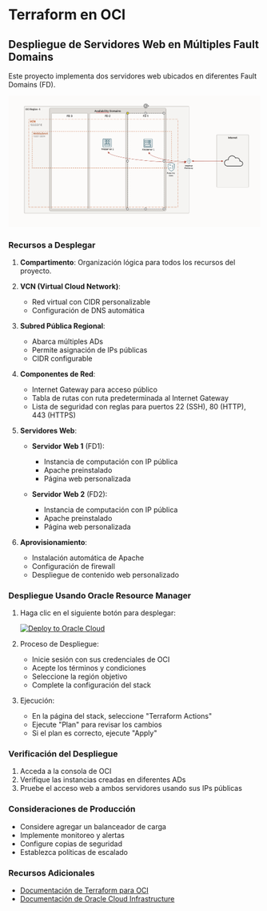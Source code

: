 # Terraform en OCI

## Despliegue de Servidores Web en Múltiples Fault Domains

Este proyecto implementa dos servidores web ubicados en diferentes Fault Domains (FD).

![](Dos_Servidores_FD.png)

### Recursos a Desplegar

1. **Compartimento**: Organización lógica para todos los recursos del proyecto.
2. **VCN (Virtual Cloud Network)**:
   - Red virtual con CIDR personalizable
   - Configuración de DNS automática
   
3. **Subred Pública Regional**:
   - Abarca múltiples ADs
   - Permite asignación de IPs públicas
   - CIDR configurable

4. **Componentes de Red**:
   - Internet Gateway para acceso público
   - Tabla de rutas con ruta predeterminada al Internet Gateway
   - Lista de seguridad con reglas para puertos 22 (SSH), 80 (HTTP), 443 (HTTPS)

5. **Servidores Web**:
   - **Servidor Web 1** (FD1):
     - Instancia de computación con IP pública
     - Apache preinstalado
     - Página web personalizada
   
   - **Servidor Web 2** (FD2):
     - Instancia de computación con IP pública
     - Apache preinstalado
     - Página web personalizada

6. **Aprovisionamiento**:
   - Instalación automática de Apache
   - Configuración de firewall
   - Despliegue de contenido web personalizado

### Despliegue Usando Oracle Resource Manager

1. Haga clic en el siguiente botón para desplegar:

    [![Deploy to Oracle Cloud](https://oci-resourcemanager-plugin.plugins.oci.oraclecloud.com/latest/deploy-to-oracle-cloud.svg)](https://cloud.oracle.com/resourcemanager/stacks/create?region=home&zipUrl=https://github.com/nuevo-repo/produccion_tf_oci_course/releases/latest/download/LESSON2_second_webserver_in_other_AD.zip)

2. Proceso de Despliegue:
   - Inicie sesión con sus credenciales de OCI
   - Acepte los términos y condiciones
   - Seleccione la región objetivo
   - Complete la configuración del stack

3. Ejecución:
   - En la página del stack, seleccione "Terraform Actions"
   - Ejecute "Plan" para revisar los cambios
   - Si el plan es correcto, ejecute "Apply"

### Verificación del Despliegue

1. Acceda a la consola de OCI
2. Verifique las instancias creadas en diferentes ADs
3. Pruebe el acceso web a ambos servidores usando sus IPs públicas

### Consideraciones de Producción

- Considere agregar un balanceador de carga
- Implemente monitoreo y alertas
- Configure copias de seguridad
- Establezca políticas de escalado

### Recursos Adicionales

- [Documentación de Terraform para OCI](https://registry.terraform.io/providers/oracle/oci/latest/docs)
- [Documentación de Oracle Cloud Infrastructure](https://docs.oracle.com/iaas/Content/home.htm)